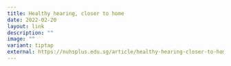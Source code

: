 ```yaml
---
title: Healthy hearing, closer to home
date: 2022-02-20
layout: link
description: ""
image: ""
variant: tiptap
external: https://nuhsplus.edu.sg/article/healthy-hearing-closer-to-home
---
```

